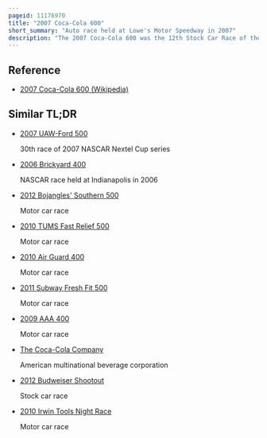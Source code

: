 ```yaml
---
pageid: 11176970
title: "2007 Coca-Cola 600"
short_summary: "Auto race held at Lowe's Motor Speedway in 2007"
description: "The 2007 Coca-Cola 600 was the 12th Stock Car Race of the Nascar Nextel Cup Series 2007 and the 48th Iteration of the Event. It was held on May 27, 2007, with 175,000 Spectators in Attendance, in Concord, North Carolina at Lowe's Motor Speedway, an intermediate Track that holds Nascar Races. Casey Mears of the Team Hendrick Motorsports won the 400-lap Race after starting 16th. Joe Gibbs Racing's J. J. Yeley finished second and kyle Petty of petty Enterprises was third."
---
```


## Reference

- [2007 Coca-Cola 600 (Wikipedia)](https://en.wikipedia.org/?curid=11176970)

## Similar TL;DR

- [2007 UAW-Ford 500](/tldr/en/2007-uaw-ford-500)

  30th race of 2007 NASCAR Nextel Cup series

- [2006 Brickyard 400](/tldr/en/2006-brickyard-400)

  NASCAR race held at Indianapolis in 2006

- [2012 Bojangles' Southern 500](/tldr/en/2012-bojangles-southern-500)

  Motor car race

- [2010 TUMS Fast Relief 500](/tldr/en/2010-tums-fast-relief-500)

  Motor car race

- [2010 Air Guard 400](/tldr/en/2010-air-guard-400)

  Motor car race

- [2011 Subway Fresh Fit 500](/tldr/en/2011-subway-fresh-fit-500)

  Motor car race

- [2009 AAA 400](/tldr/en/2009-aaa-400)

  Motor car race

- [The Coca-Cola Company](/tldr/en/the-coca-cola-company)

  American multinational beverage corporation

- [2012 Budweiser Shootout](/tldr/en/2012-budweiser-shootout)

  Stock car race

- [2010 Irwin Tools Night Race](/tldr/en/2010-irwin-tools-night-race)

  Motor car race
